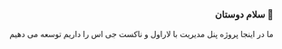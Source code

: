 ### <div align="right">سلام دوستان 👋</div>

<div align="right">
<p>ما در اینجا پروژه پنل مدیریت با لاراول و ناکست جی اس را داریم توسعه می دهیم</p>
</div>
